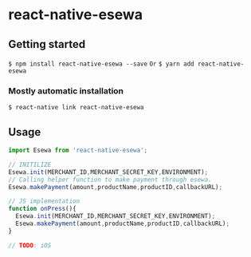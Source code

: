 # react-native-esewa

## Getting started

`$ npm install react-native-esewa --save`
`Or`
`$ yarn add react-native-esewa`

### Mostly automatic installation

`$ react-native link react-native-esewa`

## Usage

```javascript
import Esewa from 'react-native-esewa';

// INITILIZE
Esewa.init(MERCHANT_ID,MERCHANT_SECRET_KEY,ENVIRONMENT);
// Calling helper function to make payment through esewa.
Esewa.makePayment(amount,productName,productID,callbackURL);

// JS implementation
function onPress(){
  Esewa.init(MERCHANT_ID,MERCHANT_SECRET_KEY,ENVIRONMENT);
  Esewa.makePayment(amount,productName,productID,callbackURL);
}

// TODO: iOS
```
